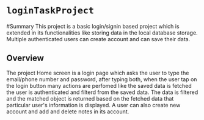 # ``loginTaskProject``

#Summary
This project is a basic login/signin based project which is extended in its functionalities like storing data in the local database storage. Multiple authenticated users can create account and can save their data. 

## Overview
The project Home screen is a login page which asks the user to type the email/phone number and password, after typing both, when the user tap on the login button many actions are perfomed like the saved data is fetched the user is authenticated and filterd from the saved data. The data is filtered and the matched object is returned based on the fetched data that particular user's information is displayed. A user can also create new account and add and delete notes in its account.



    


